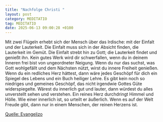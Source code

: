 ```yaml
---
title: "Nachfolge Christi "
layout: post
category: MEDITATIO
tag: MEDITATIO
date: 2025-06-13 09:00:28 +0100
---
```

Mit zwei Flügeln erhebt sich der Mensch über das Irdische: mit der Einfalt und der Lauterkeit.
Die Einfalt muss sich in der Absicht finden, die Lauterkeit im Gemüt.
Die Einfalt strebt hin zu Gott; die Lauterkeit findet und genießt ihn.
Kein gutes Werk wird dir schwerfallen, wenn du in deinem Inneren frei bist von ungeordneter Neigung.<!--more-->
Wenn du nur das suchst, was Gott wohlgefällt und dem Nächsten nützt, wirst du innere Freiheit genießen.
Wenn du ein redliches Herz hättest, dann wäre jedes Geschöpf für dich ein Spiegel des Lebens und ein Buch heiliger Lehre.
Es gibt kein noch so niedriges und gemeines Geschöpf, das nicht irgendwie Gottes Güte widerspiegelte.
Wärest du innerlich gut und lauter, dann würdest du alles unverstellt sehen und verstehen. Ein reines Herz durchdringt Himmel und Hölle.
Wie einer innerlich ist, so urteilt er äußerlich. Wenn es auf der Welt Freude gibt, dann nur in einem Menschen, der reinen Herzens ist.


[Quelle: Evangelizo](https://evangeliumtagfuertag.org/DE/gospel)